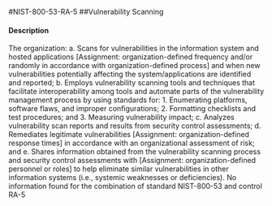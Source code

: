 #NIST-800-53-RA-5
##Vulnerability Scanning
#### Description
The organization:
  a.  Scans for vulnerabilities in the information system and hosted applications [Assignment: organization-defined frequency and/or randomly in accordance with organization-defined process] and when new vulnerabilities potentially affecting the system/applications are identified and reported;
  b.  Employs vulnerability scanning tools and techniques that facilitate interoperability among tools and automate parts of the vulnerability management process by using standards for:
    1.  Enumerating platforms, software flaws, and improper configurations;
    2.  Formatting checklists and test procedures; and
    3.  Measuring vulnerability impact;
  c.  Analyzes vulnerability scan reports and results from security control assessments;
  d.  Remediates legitimate vulnerabilities [Assignment: organization-defined response times] in accordance with an organizational assessment of risk; and
  e.  Shares information obtained from the vulnerability scanning process and security control assessments with [Assignment: organization-defined personnel or roles] to help eliminate similar vulnerabilities in other information systems (i.e., systemic weaknesses or deficiencies).
No information found for the combination of standard NIST-800-53 and control RA-5
